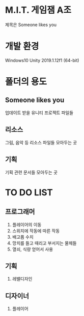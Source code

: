 # M.I.T. 게임잼 A조
제목은 Someone likes you

# 개발 환경
Windows10 Unity 2019.1.12f1 (64-bit)

# 폴더의 용도
## Someone likes you
   업데이트 받을 유니티 프로젝트 파일들
## 리소스
   그림, 음악 등 리소스 파일들 모아두는 곳
## 기획
   기획 관련 문서들 모아두는 곳
   
# TO DO LIST
## 프로그래머
  1.	플레이어의 이동
  2.	스위치에 작동에 따른 작동
  3.	배고픔 수치
  4.	망치를 들고 때리고 부서지는 물체들
  5.	열쇠, 식량 얻어서 사용
## 기획
  1. 레밸디자인
## 디자이너
  1. 플레이어
